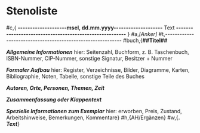 # Stenoliste

#c,{
**--------------------msel, dd.mm.yyyy--------------------**
Text
**--------------------------------------------------------**
}
#a,*[Anker]*
#t,------------------------------------------------------------
#buch,{**##Titel##**

***Allgemeine Informationen***
hier: Seitenzahl, Buchform, z. B. Taschenbuch, ISBN-Nummer, 
CIP-Nummer, sonstige Signatur, Besitzer + Nummer

***Formaler Aufbau***
hier: Register, Verzeichnisse, Bilder, Diagramme, Karten,
Bibliographie, Noten, Tabelle, sonstige Teile des Buches

***Autoren, Orte, Personen, Themen, Zeit***

***Zusammenfassung oder Klappentext***

***Spezielle Informationen zum Exemplar***
hier: erworben, Preis, Zustand, Arbeitshinweise, Bemerkungen,
Kommentare}
#h,{AH/Ergänzen}
#w,{**.**&#9;***Text***}

